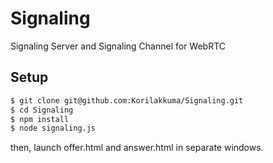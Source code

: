 # Signaling

Signaling Server and Signaling Channel for WebRTC

## Setup

```bash
$ git clone git@github.com:Korilakkuma/Signaling.git
$ cd Signaling
$ npm install
$ node signaling.js
```

then, launch offer.html and answer.html in separate windows.
